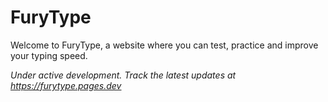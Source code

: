 # FuryType
Welcome to FuryType, a website where you can test, practice and improve your typing speed.

*Under active development. Track the latest updates at https://furytype.pages.dev*
